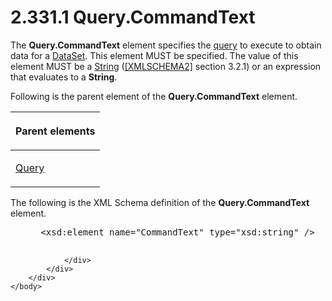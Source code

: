 <html dir="LTR" xmlns:mshelp="http://msdn.microsoft.com/mshelp" xmlns:ddue="http://ddue.schemas.microsoft.com/authoring/2003/5" xmlns:xlink="http://www.w3.org/1999/xlink" xmlns:tool="http://www.microsoft.com/tooltip">
    <head>
        <meta http-equiv="Content-Type" content="text/html; CHARSET=utf-8"></meta>
        <meta name="save" content="history"></meta>
        <title>2.331.1 Query.CommandText</title>
        <xml>
            <mshelp:toctitle title="2.331.1 Query.CommandText"></mshelp:toctitle>
            <mshelp:rltitle title="[MS-RDL]: Query.CommandText"></mshelp:rltitle>
            <mshelp:keyword index="A" term="6dca77c1-abc1-4984-b8a6-ba656f31394d"></mshelp:keyword>
            <mshelp:attr name="DCSext.ContentType" value="open specification"></mshelp:attr>
            <mshelp:attr name="AssetID" value="6dca77c1-abc1-4984-b8a6-ba656f31394d"></mshelp:attr>
            <mshelp:attr name="TopicType" value="kbRef"></mshelp:attr>
            <mshelp:attr name="DCSext.Title" value="[MS-RDL]: Query.CommandText" />
        </xml>
    </head>
    <body>
        <div id="header">
            <h1 class="heading">2.331.1 Query.CommandText</h1>
        </div>
        <div id="mainSection">
            <div id="mainBody">
                <div id="allHistory" class="saveHistory"></div>
                <div id="sectionSection0" class="section" name="collapseableSection">
                    

<p>The <b>Query.CommandText</b> element specifies the <a href="b2482b3f-74ab-4ca8-a9e5-c07955011743.md#gt_37fbc661-f744-48fa-9d8e-f34513cab9c2">query</a> to execute to obtain
data for a <a href="a14782b0-2e2f-4305-83a3-3de3fd750b6a.md">DataSet</a>.
This element MUST be specified. The value of this element MUST be a <a href="1ed81ef3-a683-45e3-aaad-bd2bbe71bc3d.md">String</a> (<a href="https://go.microsoft.com/fwlink/?LinkId=90610">[XMLSCHEMA2]</a> section
3.2.1) or an expression that evaluates to a <b>String</b>.</p>

<p>Following is the parent element of the <b>Query.CommandText</b>
element. </p>

<table>
 <thead>
  <tr>
   <th>
   <p>Parent elements</p>
   </th>
  </tr>
 </thead>
 <tr>
  <td>
  <p><a href="1d2b1998-e078-435f-8c03-a3d894a9843e.md">Query</a></p>
  </td>
 </tr>
</table>

<p>The following is the XML Schema definition of the <b>Query.CommandText</b>
element.</p>

<dl>
<dd>
<div><pre> &lt;xsd:element name=&quot;CommandText&quot; type=&quot;xsd:string&quot; /&gt;
  
</pre></div>
</dd></dl>


                </div>
            </div>
        </div>
    </body>
</html>